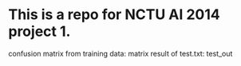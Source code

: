 # This is a repo for NCTU AI 2014 project 1.

confusion matrix from training data: matrix
result of test.txt: test_out

